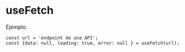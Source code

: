 # useFetch

Ejemplo:
```
const url = 'endpoint de una API';
const {data: null, loading: true, error: null } = useFetch(url);
```